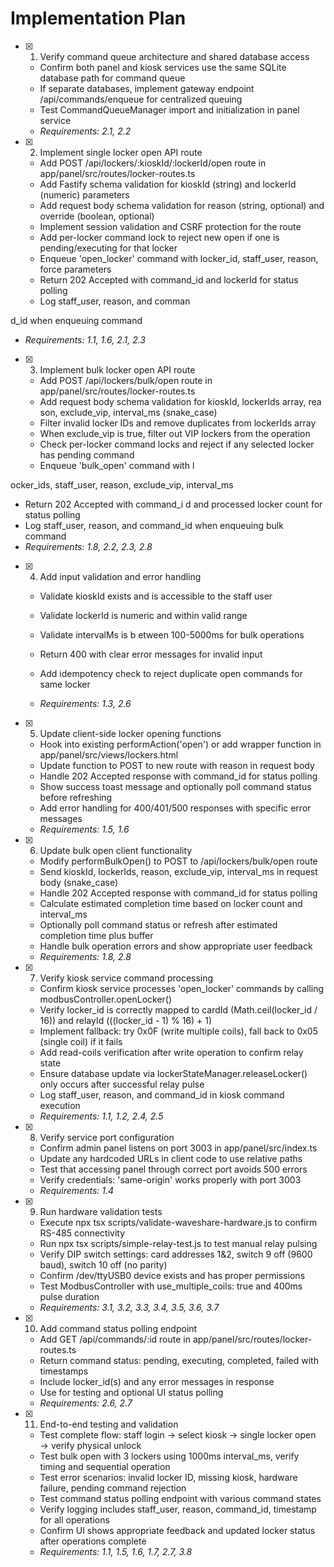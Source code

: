 # Implementation Plan

- [x] 1. Verify command queue architecture and shared database access

  - Confirm both panel and kiosk services use the same SQLite database path for command queue
  - If separate databases, implement gateway endpoint /api/commands/enqueue for centralized queuing
  - Test CommandQueueManager import and initialization in panel service
  - _Requirements: 2.1, 2.2_

- [x] 2. Implement single locker open API route

  - Add POST /api/lockers/:kioskId/:lockerId/open route in app/panel/src/routes/locker-routes.ts
  - Add Fastify schema validation for kioskId (string) and lockerId (numeric) parameters
  - Add request body schema validation for reason (string, optional) and override (boolean, optional)
  - Implement session validation and CSRF protection for the route
  - Add per-locker command lock to reject new open if one is pending/executing for that locker
  - Enqueue 'open_locker' command with locker_id, staff_user, reason, force parameters
  - Return 202 Accepted with command_id and lockerId for status polling
  - Log staff_user, reason, and comman

d_id when enqueuing command

- _Requirements: 1.1, 1.6, 2.1, 2.3_

- [x] 3. Implement bulk locker open API route

  - Add POST /api/lockers/bulk/open route in app/panel/src/routes/locker-routes.ts
  - Add request body schema validation for kioskId, lockerIds array, rea
    son, exclude_vip, interval_ms (snake_case)
  - Filter invalid locker IDs and remove duplicates from lockerIds array
  - When exclude_vip is true, filter out VIP lockers from the operation
  - Check per-locker command locks and reject if any selected locker has pending command
  - Enqueue 'bulk_open' command with l

ocker_ids, staff_user, reason, exclude_vip, interval_ms

- Return 202 Accepted with command_i
  d and processed locker count for status polling
- Log staff_user, reason, and command_id when enqueuing bulk command
- _Requirements: 1.8, 2.2, 2.3, 2.8_

- [x] 4. Add input validation and error handling

  - Validate kioskId exists and is accessible to the staff user

  - Validate lockerId is numeric and within valid range
  - Validate intervalMs is b
    etween 100-5000ms for bulk operations
  - Return 400 with clear error messages for invalid input
  - Add idempotency check to reject duplicate open commands for same locker
  - _Requirements: 1.3, 2.6_

- [x] 5. Update client-side locker opening functions

  - Hook into existing performAction('open') or add wrapper function in app/panel/src/views/lockers.html
  - Update function to POST to new route with reason in request body
  - Handle 202 Accepted response with command_id for status polling
  - Show success toast message and optionally poll command status before refreshing
  - Add error handling for 400/401/500 responses with specific error messages
  - _Requirements: 1.5, 1.6_

- [x] 6. Update bulk open client functionality

  - Modify performBulkOpen() to POST to /api/lockers/bulk/open route
  - Send kioskId, lockerIds, reason, exclude_vip, interval_ms in request body (snake_case)
  - Handle 202 Accepted response with command_id for status polling
  - Calculate estimated completion time based on locker count and interval_ms
  - Optionally poll command status or refresh after estimated completion time plus buffer
  - Handle bulk operation errors and show appropriate user feedback
  - _Requirements: 1.8, 2.8_

- [x] 7. Verify kiosk service command processing

  - Confirm kiosk service processes 'open_locker' commands by calling modbusController.openLocker()
  - Verify locker_id is correctly mapped to cardId (Math.ceil(locker_id / 16)) and relayId (((locker_id - 1) % 16) + 1)
  - Implement fallback: try 0x0F (write multiple coils), fall back to 0x05 (single coil) if it fails
  - Add read-coils verification after write operation to confirm relay state
  - Ensure database update via lockerStateManager.releaseLocker() only occurs after successful relay pulse
  - Log staff_user, reason, and command_id in kiosk command execution
  - _Requirements: 1.1, 1.2, 2.4, 2.5_

- [x] 8. Verify service port configuration

  - Confirm admin panel listens on port 3003 in app/panel/src/index.ts
  - Update any hardcoded URLs in client code to use relative paths
  - Test that accessing panel through correct port avoids 500 errors
  - Verify credentials: 'same-origin' works properly with port 3003
  - _Requirements: 1.4_

- [x] 9. Run hardware validation tests

  - Execute npx tsx scripts/validate-waveshare-hardware.js to confirm RS-485 connectivity
  - Run npx tsx scripts/simple-relay-test.js to test manual relay pulsing
  - Verify DIP switch settings: card addresses 1&2, switch 9 off (9600 baud), switch 10 off (no parity)
  - Confirm /dev/ttyUSB0 device exists and has proper permissions
  - Test ModbusController with use_multiple_coils: true and 400ms pulse duration
  - _Requirements: 3.1, 3.2, 3.3, 3.4, 3.5, 3.6, 3.7_

- [x] 10. Add command status polling endpoint

  - Add GET /api/commands/:id route in app/panel/src/routes/locker-routes.ts
  - Return command status: pending, executing, completed, failed with timestamps
  - Include locker_id(s) and any error messages in response
  - Use for testing and optional UI status polling
  - _Requirements: 2.6, 2.7_

- [x] 11. End-to-end testing and validation


  - Test complete flow: staff login → select kiosk → single locker open → verify physical unlock
  - Test bulk open with 3 lockers using 1000ms interval_ms, verify timing and sequential operation
  - Test error scenarios: invalid locker ID, missing kiosk, hardware failure, pending command rejection
  - Test command status polling endpoint with various command states
  - Verify logging includes staff_user, reason, command_id, timestamp for all operations
  - Confirm UI shows appropriate feedback and updated locker status after operations complete
  - _Requirements: 1.1, 1.5, 1.6, 1.7, 2.7, 3.8_
